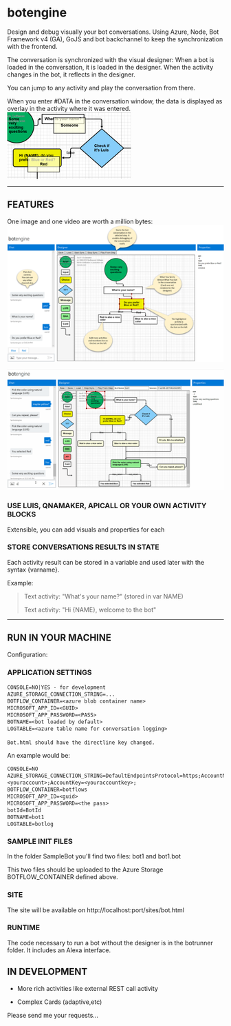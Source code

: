 # botengine

Design and debug visually your bot conversations. Using Azure, Node, Bot Framework v4 (GA), GoJS and bot backchannel to keep the synchronization with the frontend.

The conversation is synchronized with the visual designer:
When a bot is loaded in the conversation, it is loaded in the designer. 
When the activity changes in the bot, it reflects in the designer.

You can jump to any activity and play the conversation from there.

When you enter #DATA in the conversation window, the data is displayed as overlay in the activity where it was entered.
![ShowData](/images/showdata.png "Showing Data")

----

## FEATURES

One image and one video are worth a million bytes:
![Features](/images/features.png "Features")

![Features](/images/featuresdemo.gif "Features Video")

### USE LUIS, QNAMAKER, APICALL OR YOUR OWN ACTIVITY BLOCKS

Extensible, you can add visuals and properties for each

### STORE CONVERSATIONS RESULTS IN STATE
Each activity result can be stored in a variable and used later with the syntax {varname}. 

Example:

>Text activity: "What's your name?" (stored in var NAME)
>
>Text activity: "Hi {NAME}, welcome to the bot"

----
## RUN IN YOUR MACHINE

Configuration: 

### APPLICATION SETTINGS

~~~~
CONSOLE=NO|YES - for development
AZURE_STORAGE_CONNECTION_STRING=...
BOTFLOW_CONTAINER=<azure blob container name>
MICROSOFT_APP_ID=<GUID>
MICROSOFT_APP_PASSWORD=<PASS>
BOTNAME=<bot loaded by default>
LOGTABLE=<azure table name for conversation logging>

Bot.html should have the directline key changed.
~~~~

An example would be:
~~~~
CONSOLE=NO
AZURE_STORAGE_CONNECTION_STRING=DefaultEndpointsProtocol=https;AccountName=<youraccount>;AccountKey=<youraccountkey>;
BOTFLOW_CONTAINER=botflows
MICROSOFT_APP_ID=<guid>
MICROSOFT_APP_PASSWORD=<the pass>
botId=BotId
BOTNAME=bot1
LOGTABLE=botlog
~~~~

### SAMPLE INIT FILES

In the folder SampleBot you'll find two files: bot1 and bot1.bot

This two files should be uploaded to the Azure Storage BOTFLOW_CONTAINER defined above.

### SITE

The site will be available on http://localhost:port/sites/bot.html 

### RUNTIME

The code necessary to run a bot without the designer is in the botrunner folder. It includes an Alexa interface.

## IN DEVELOPMENT

- More rich activities like external REST call activity

- Complex Cards (adaptive,etc)

Please send me your requests...